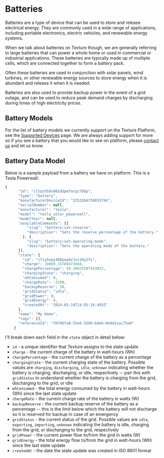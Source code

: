 # Batteries

Batteries are a type of device that can be used to store and release electrical energy. They are commonly used in a wide range of applications, including portable electronics, electric vehicles, and renewable energy systems.

When we talk about batteries on Texture though, we are generally referring to large batteries that can power a whole home or used in commercial or industrial applications. These batteries are typically made up of multiple cells, which are connected together to form a battery pack.

Often these batteries are used in conjunction with solar panels, wind turbines, or other renewable energy sources to store energy when it is abundant and release it when it is needed.

Batteries are also used to provide backup power in the event of a grid outage, and can be used to reduce peak demand charges by discharging during times of high electricity prices.

## Battery Models

For the list of battery models we currently support on the Texture Platform, see the [Supported Devices](/docs/sources/supported-devices) page. We are always adding support for more so if you see a battery that you would like to see on platform, please [contact us](https://www.texturehq.com/contact-us) and let us know.

## Battery Data Model

Below is a sample payload from a battery we have on platform. This is a Tesla Powerwall:

```js
{
      "id": "cltqch59v001ddpmfarpz789p",
      "type": "battery",
      "manufacturerDeviceId": "2252266738015794",
      "serialNumber": null,
      "manufacturer": "tesla",
      "model": "tesla_solar_powerwall",
      "modelYear": null,
      "availableCommands": [{
          "slug": "battery:set-reserve",
          "description": "Sets the reserve percentage of the battery."
        }, {
          "slug": "battery:set-operating-mode",
          "description": "Sets the operating mode of the battery."
      }],
      "state": {
        "id": "cltyhxpy406poq4z3zx19y2fs",
        "charge": 18069.15789473684,
        "chargePercentage": 59.30925587453832,
        "chargingState": "charging",
        "whConsumed": 0,
        "chargeRate": -2290,
        "backupReserve": 30,
        "gridStatus": "idle",
        "gridPower": 0,
        "gridEnergy": 0,
        "createdAt": "2024-03-19T14:55:10.493Z"
      },
      "name": "My Home",
      "tags": [],
      "referenceId": "f0786fa0-55e6-5599-bdeb-0e9d2cac75e8"
    }
```

I'll break down each field in the `state` object in detail below:

- `id` - a unique identifier that Texture assigns to the state update
- `charge` - the current charge of the battery in watt-hours (Wh)
- `chargePercentage` - the current charge of the battery as a percentage
- `chargingState` - the current charging state of the battery. Possible values are `charging`, `discharging`, `idle`, `unknown` indicating whether the battery is charging, discharging, or idle, respectively -- pair this with `gridStatus` to understand whether the battery is charging from the grid, discharging to the grid, or idle
- `whConsumed` - the total energy consumed by the battery in watt-hours (Wh) since the last state update
- `chargeRate` - the current charge rate of the battery in watts (W)
- `backupReserve` - the current backup reserve of the battery as a percentage -- this is the limit below which the battery will not discharge so it is reserved for backup in case of an emergency
- `gridStatus` - the current status of the grid. Possible values are `idle`, `exporting`, `importing`, `unknown` indicating the battery is idle, charging from the grid, or discharging to the grid, respectively
- `gridPower` - the current power flow to/from the grid in watts (W)
- `gridEnergy` - the total energy flow to/from the grid in watt-hours (Wh) since the last state update
- `createdAt` - the date the state update was created in ISO 8601 format



